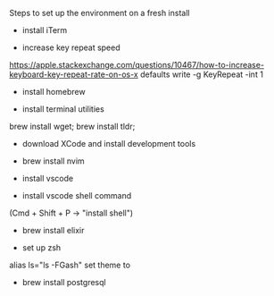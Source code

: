 Steps to set up the environment on a fresh install

- install iTerm

- increase key repeat speed

https://apple.stackexchange.com/questions/10467/how-to-increase-keyboard-key-repeat-rate-on-os-x
defaults write -g KeyRepeat -int 1

- install homebrew

- install terminal utilities

brew install wget;
brew install tldr;

- download XCode and install development tools

- brew install nvim

- install vscode

- install vscode shell command 

(Cmd + Shift + P -> "install shell")

- brew install elixir

- set up zsh

alias ls="ls -FGash"
set theme to 

- brew install postgresql

